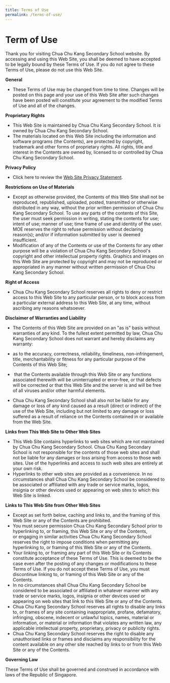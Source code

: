```yaml
---
title: Terms of Use
permalink: /terms-of-use/
---
```

# **Term of Use**

Thank you for visiting Chua Chu Kang Secondary School website. By accessing and using this Web Site, you shall be deemed to have accepted to be legally bound by these Terms of Use. If you do not agree to these Terms of Use, please do not use this Web Site.

**General**  

*   These Terms of Use may be changed from time to time. Changes will be posted on this page and your use of this Web Site after such changes have been posted will constitute your agreement to the modified Terms of Use and all of the changes.

  
**Proprietary Rights**

*   This Web Site is maintained by Chua Chu Kang Secondary School. It is owned by Chua Chu Kang Secondary School.
*   The materials located on this Web Site including the information and software programs (the Contents), are protected by copyright, trademark and other forms of proprietary rights. All rights, title and interest in the Contents are owned by, licensed to or controlled by Chua Chu Kang Secondary School.


**Privacy Policy**

*   Click here to review the [Web Site Privacy Statement](https://chuachukangsec.moe.edu.sg/other/privacy-statement).

**Restrictions on Use of Materials**

*   Except as otherwise provided, the Contents of this Web Site shall not be reproduced, republished, uploaded, posted, transmitted or otherwise distributed in any way, without the prior written permission of Chua Chu Kang Secondary School. To use any parts of the contents of this Site, the user must seek permission in writing, stating the contents for use; intent of use; manner of use; time frame of use and identity of the user. MOE reserves the right to refuse permission without declaring reason(s); and/or if information submitted by user is deemed insufficient.
*   Modification of any of the Contents or use of the Contents for any other purpose will be a violation of Chua Chu Kang Secondary School's copyright and other intellectual property rights. Graphics and images on this Web Site are protected by copyright and may not be reproduced or appropriated in any manner without written permission of Chua Chu Kang Secondary School.

**Right of Access**

*   Chua Chu Kang Secondary School reserves all rights to deny or restrict access to this Web Site to any particular person, or to block access from a particular external address to this Web Site, at any time, without ascribing any reasons whatsoever.

**Disclaimer of Warranties and Liability**

*   The Contents of this Web Site are provided on an "as is" basis without warranties of any kind. To the fullest extent permitted by law, Chua Chu Kang Secondary School does not warrant and hereby disclaims any warranty:

*   as to the accuracy, correctness, reliability, timeliness, non-infringement, title, merchantability or fitness for any particular purpose of the Contents of this Web Site;
*    that the Contents available through this Web Site or any functions associated therewith will be uninterrupted or error-free, or that defects will be corrected or that this Web Site and the server is and will be free of all viruses and/or other harmful elements.

*   Chua Chu Kang Secondary School shall also not be liable for any damage or loss of any kind caused as a result (direct or indirect) of the use of the Web Site, including but not limited to any damage or loss suffered as a result of reliance on the Contents contained in or available from the Web Site.

  

**Links from This Web Site to Other Web Sites**

*   This Web Site contains hyperlinks to web sites which are not maintained by Chua Chu Kang Secondary School. Chua Chu Kang Secondary School is not responsible for the contents of those web sites and shall not be liable for any damages or loss arising from access to those web sites. Use of the hyperlinks and access to such web sites are entirely at your own risk. 
*   Hyperlinks to other web sites are provided as a convenience. In no circumstances shall Chua Chu Kang Secondary School be considered to be associated or affiliated with any trade or service marks, logos, insignia or other devices used or appearing on web sites to which this Web Site is linked.

  

**Links to This Web Site from Other Web Sites**

*   Except as set forth below, caching and links to, and the framing of this Web Site or any of the Contents are prohibited.
*   You must secure permission Chua Chu Kang Secondary School prior to hyperlinking to, or framing, this Web Site or any of the Contents, or engaging in similar activities Chua Chu Kang Secondary School reserves the right to impose conditions when permitting any hyperlinking to, or framing of this Web Site or any of the Contents. 
*   Your linking to, or framing any part of this Web Site or its Contents constitute acceptance of these Terms of Use. This is deemed to be the case even after the posting of any changes or modifications to these Terms of Use. If you do not accept these Terms of Use, you must discontinue linking to, or framing of this Web Site or any of the Contents. 
*   In no circumstances shall Chua Chu Kang Secondary School be considered to be associated or affiliated in whatever manner with any trade or service marks, logos, insignia or other devices used or appearing on web sites that link to this Web Site or any of the Contents. 
*   Chua Chu Kang Secondary School reserves all rights to disable any links to, or frames of any site containing inappropriate, profane, defamatory, infringing, obscene, indecent or unlawful topics, names, material or information, or material or information that violates any written law, any applicable intellectual property, proprietary, privacy or publicity rights.
*   Chua Chu Kang Secondary School reserves the right to disable any unauthorised links or frames and disclaims any responsibility for the content available on any other site reached by links to or from this Web Site or any of the Contents.

  

**Governing Law**

These Terms of Use shall be governed and construed in accordance with laws of the Republic of Singapore.